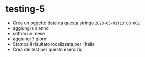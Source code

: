 # testing-5
- Crea un oggetto data da questa stringa `2023-03-01T13:00:00Z`
- aggiungi un anno
- sottrai un mese
- aggiungi 7 giorni
- Stampa il risultato localizzata per l'Italia
- Crea dei test per questo esercizio

